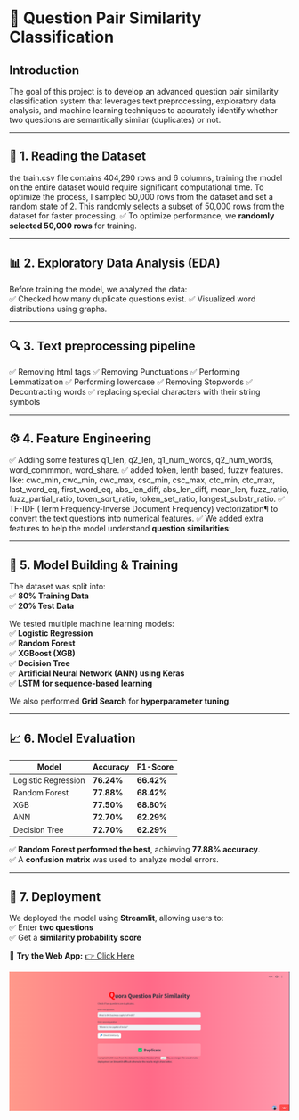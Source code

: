 # 📌 Question Pair Similarity Classification

## **Introduction**  
The goal of this project is to develop an advanced question pair similarity classification system that leverages text preprocessing, exploratory data analysis, and machine learning techniques to accurately identify whether two questions are semantically similar (duplicates) or not.

---

## **📂 1. Reading the Dataset**  
the train.csv file contains 404,290 rows and 6 columns, training the model on the entire dataset would require significant computational time. To optimize the process, I sampled 50,000 rows from the dataset and set a random state of 2. This randomly selects a subset of 50,000 rows from the dataset for faster processing.
✅ To optimize performance, we **randomly selected 50,000 rows** for training.  

---

## **📊 2. Exploratory Data Analysis (EDA)**  
Before training the model, we analyzed the data:  
✅ Checked how many duplicate questions exist.
✅ Visualized word distributions using graphs.


---

## **🔍 3.  Text preprocessing pipeline**  
✅ Removing html tags
✅ Removing Punctuations
✅ Performing Lemmatization
✅ Performing lowercase
✅ Removing Stopwords
✅ Decontracting words
✅ replacing special characters with their string symbols


---

## **⚙️ 4. Feature Engineering**  
✅ Adding some features q1_len, q2_len, q1_num_words, q2_num_words, word_commmon, word_share.
✅ added token, lenth based, fuzzy features. like: cwc_min, cwc_min, cwc_max, csc_min, csc_max, ctc_min, ctc_max, last_word_eq, first_word_eq, abs_len_diff, abs_len_diff, mean_len, fuzz_ratio, fuzz_partial_ratio, token_sort_ratio, token_set_ratio, longest_substr_ratio.
✅ TF-IDF (Term Frequency-Inverse Document Frequency) vectorization¶
to convert the text questions into numerical features.
✅ We added extra features to help the model understand **question similarities**:  


---

## **🤖 5. Model Building & Training**  

The dataset was split into:  
✅ **80% Training Data**  
✅ **20% Test Data**  

We tested multiple machine learning models:  
✅ **Logistic Regression**  
✅ **Random Forest**  
✅ **XGBoost (XGB)**  
✅ **Decision Tree**  
✅ **Artificial Neural Network (ANN) using Keras**  
✅ **LSTM for sequence-based learning**  

We also performed **Grid Search** for **hyperparameter tuning**.  

---

## **📈 6. Model Evaluation**  

| **Model**              | **Accuracy** | **F1-Score** |
|------------------------|-------------|--------------|
| Logistic Regression   | **76.24%**   | **66.42%**   |
| Random Forest        | **77.88%**   | **68.42%**   |
| XGB                  | **77.50%**   | **68.80%**   |
| ANN                  | **72.70%**   | **62.29%**   |
| Decision Tree        | **72.70%**   | **62.29%**   |

✅ **Random Forest performed the best**, achieving **77.88% accuracy**.  
✅ A **confusion matrix** was used to analyze model errors.  

---

## **🚀 7. Deployment**  
We deployed the model using **Streamlit**, allowing users to:  
✅ Enter **two questions**  
✅ Get a **similarity probability score**  

🔗 **Try the Web App:** [👉 Click Here](https://questionquora.streamlit.app/)  

![Application Screenshot](image.png)  
